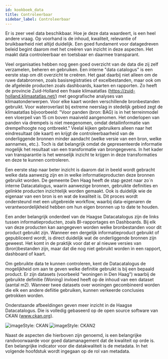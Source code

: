 ```yaml
---
id: kookboek_data
title: Controleerbaar
sidebar_label: Controleerbaar
---
```

Er is zeer veel data beschikbaar. Hoe je deze data waardeert, is een heel andere vraag. Op voorhand is de inhoud, kwaliteit, relevantie of bruikbaarheid niet altijd duidelijk. Een goed fundament voor datagedreven beleid begint daarom met het creëren van inzicht in deze aspecten. Het maakt data controleerbaar en toetsbaar en daarmee transparant.

Veel organisaties hebben nog geen goed overzicht van de data die zij zelf verzamelen, beheren en gebruiken. Een interne "data catalogus" is een eerste stap om dit overzicht te creëren. Het gaat daarbij niet alleen om de ruwe databronnen, zoals basisregistraties of excelbestanden, maar ook om de afgeleide producten zoals dashboards, kaarten en rapporten. Zo heeft de provincie Zuid-Holland een fraaie klimaatatlas (https://zuid-holland.klimaatatlas.net/) met geografische analyses van klimaatonderwerpen. Voor elke kaart worden verschillende bronbestanden gebruikt. Voor wateroverlast bij extreme neerslag in stedelijk gebied zegt de klimaatatlas bijvoorbeeld: "Voor panden (bron: BAG) is in het terreinmodel een vloerpeil van 15 cm boven maaiveld aangenomen. Het onderlopen van panden via drempels is niet meegenomen, omdat detailinformatie van drempelhoogte nog ontbreekt." Veelal kijken gebruikers alleen naar het eindresultaat (de kaart) en krijgt de controleerbaarheid van de onderliggende bronnen minder aandacht (welke versie van een bron, welke aannames, etc.). Toch is dat belangrijk omdat de gepresenteerde informatie mogelijk het resultaat van een transformatie van brongegevens. In het kader van transparantie is het wenselijk inzicht te krijgen in deze transformaties en deze te kunnen controleren.

Een eerste stap naar beter inzicht is daarom dat in beeld wordt gebracht welke data aanwezig zijn en in welke informatieproducten deze bronnen gebruikt worden. De gemeente Den Haag heeft de stap gezet naar zo´n interne Datacatalogus, waarin aanwezige bronnen, gebruikte definities en gelinkte producten inzichtelijk worden gemaakt. Ook is duidelijk wie de eigenaar van een bron is en wat de kwaliteit is. Dit proces wordt ondersteund met een uitgebreide workflow, waarbij data-eigenaren de verantwoordelijkheid hebben om hun eigen bronnen up to date te houden. 

Een ander belangrijk onderdeel van de Haagse Datacatalogus zijn de links tussen informatieproducten, zoals BI-rapportages en Dashboards. Bij elk van deze producten kan aangegeven worden welke bronbestanden voor dit product gebruikt zijn. Wanneer een dergelijk informatieproduct gebruikt of gepubliceerd wordt, is direct duidelijk wat de onderliggende bronnen zijn geweest. Het komt in de praktijk voor dat er al nieuwe versies van (bron)bestanden zijn, maar dat die nog niet gebruikt worden in een rapport, dashboard of kaart.

Om gebruikte data te kunnen controleren, kent de Datacatalogus de mogelijkheid om aan te geven welke definitie gebruikt is bij een bepaald product. Er zijn datasets (voorbeeld “woningen in Den Haag”) waarbij de gebruikte definitie (Woning) invloed heeft op de inhoud van een dataset (aantal m2). Wanneer twee datasets over woningen gecombineerd worden die elk een andere defiitie gebruiken, kunnen verkeerde conclusies getrokken worden.

Onderstaande afbeeldingen geven meer inzicht in de Haagse Datacatalogus. Die is volledig gebaseerd op de open source software van CKAN (www.ckan.org).

<img class="imageStyle shadowing" src="/docs/assets/Kookboek/DATA_ckan.png" target="_blank" alt="imageStyle: CKAN"/>
<img class="imageStyle shadowing" src="/docs/assets/Kookboek/DATA_ckan2.png" target="_blank" alt="imageStyle: CKAN2"/>

Naast de aspecten die hierboven zijn genoemd, is een belangrijke randvoorwaarde voor goed datamanagement dat de kwaliteit op orde is. Een belangrijke indicator voor die datakwaliteit is de metadata. In het volgende hoofdstuk wordt ingegaan op de rol van metadata.
